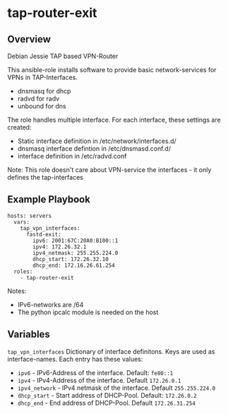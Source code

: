 # tap-router-exit
## Overview
Debian Jessie TAP based VPN-Router

This ansible-role installs software to provide basic network-services for VPNs in TAP-Interfaces.

- dnsmasq for dhcp
- radvd for radv
- unbound for dns

The role handles multiple interface. For each interface, these settings are created:

- Static interface definition in /etc/network/interfaces.d/
- dnsmasq interface defintion in /etc/dnsmasd.conf.d/
- interface definition in /etc/radvd.conf

Note: This role doesn't care about VPN-service the interfaces - it only defines the tap-interfaces



## Example Playbook

```
hosts: servers
  vars: 
    tap_vpn_interfaces:
      fastd-exit:
        ipv6: 2001:67C:20A0:B100::1
        ipv4: 172.26.32.1
        ipv4_netmask: 255.255.224.0
        dhcp_start: 172.26.32.10
        dhcp_end: 172.16.26.61.254
  roles:
    - tap-router-exit
```
Notes: 

- IPv6-networks are /64 
- The python ipcalc module is needed on the host


## Variables
`tap_vpn_interfaces` Dictionary of interface definitons. Keys are used as interface-names. Each entry has these values:

- `ipv6` - IPv6-Address of the interface. Default: `fe80::1`
- `ipv4` - IPv4-Address of the interface. Default `172.26.0.1`
- `ipv4_network` - IPv4 netmask of the interface. Default `255.255.224.0`
- `dhcp_start` - Start address of DHCP-Pool. Default: `172.26.0.2`
- `dhcp_end` - End address of DHCP-Pool. Default `172.26.31.254`

